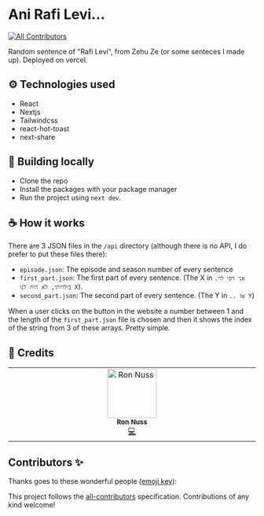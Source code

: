 # Ani Rafi Levi...
<!-- ALL-CONTRIBUTORS-BADGE:START - Do not remove or modify this section -->
[![All Contributors](https://img.shields.io/badge/all_contributors-1-orange.svg?style=flat-square)](#contributors-)
<!-- ALL-CONTRIBUTORS-BADGE:END -->
Random sentence of "Rafi Levi", from Zehu Ze (or some senteces I made up). Deployed on vercel.

## ⚙ Technologies used
- React
- Nextjs
- Tailwindcss
- react-hot-toast
- next-share

## 🚀 Building locally
- Clone the repo
- Install the packages with your package manager
- Run the project using `next dev`.

## ☕ How it works
There are 3 JSON files in the `/api` directory (although there is no API, I do prefer to put these files there):
- `episode.json`: The episode and season number of every sentence
- `first_part.json`: The first part of every sentence. (The X in `אני רפי לוי. בילדותי, לא היה לנו X`).
- `second_part.json`: The second part of every sentence. (The Y in `.. אז Y`)

When a user clicks on the button in the website a number between 1 and the length of the `first_part.json` file is chosen and then it shows the index of the string from 3 of these arrays. Pretty simple. 

## 🙏 Credits


<!-- ALL-CONTRIBUTORS-LIST:START - Do not remove or modify this section -->
<!-- prettier-ignore-start -->
<!-- markdownlint-disable -->
<table>
  <tbody>
    <tr>
      <td align="center" valign="top" width="14.28%"><a href="https://itsron.space"><img src="https://avatars.githubusercontent.com/u/132187043?v=4?s=100" width="100px;" alt="Ron Nuss"/><br /><sub><b>Ron Nuss</b></sub></a><br /><a href="https://github.com/itsrn/ani-rafi-levi/commits?author=itsrn" title="Code">💻</a></td>
    </tr>
  </tbody>
</table>

<!-- markdownlint-restore -->
<!-- prettier-ignore-end -->

<!-- ALL-CONTRIBUTORS-LIST:END -->

## Contributors ✨

Thanks goes to these wonderful people ([emoji key](https://allcontributors.org/docs/en/emoji-key)):

<!-- ALL-CONTRIBUTORS-LIST:START - Do not remove or modify this section -->
<!-- prettier-ignore-start -->
<!-- markdownlint-disable -->
<!-- markdownlint-restore -->
<!-- prettier-ignore-end -->
<!-- ALL-CONTRIBUTORS-LIST:END -->

This project follows the [all-contributors](https://github.com/all-contributors/all-contributors) specification. Contributions of any kind welcome!